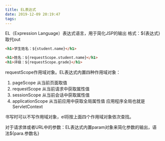 ```yaml
---
title: EL表达式
date: 2019-12-09 20:19:47
tags:
---
```

EL（Expression Language）表达式语言，用于简化JSP的输出
格式：${表达式} 取代out
``` html
<h1>学生姓名：${student.name}</h1>
```

``` html
<h1>姓名：${requestScope.student.name}</h1>
<h1>评级：${requestScope.grade}</h1>
```

requestScope作用域对象。EL表达式内置四种作用域对象：

1. pageScope 从当前页面取值
2. requestScope 从当前请求中获取属性值
3. sessionScope 从当前会话中获取属性值
4. applicationScope 从当前应用中获取全局属性值 应用程序全局也就是ServletContext

书写时可以不写作用域对象，el将按上面四个作用域对象依次查找。

对于请求体或者URL中的参数：EL表达式内置param对象来简化参数的输出，语法${para.参数名}